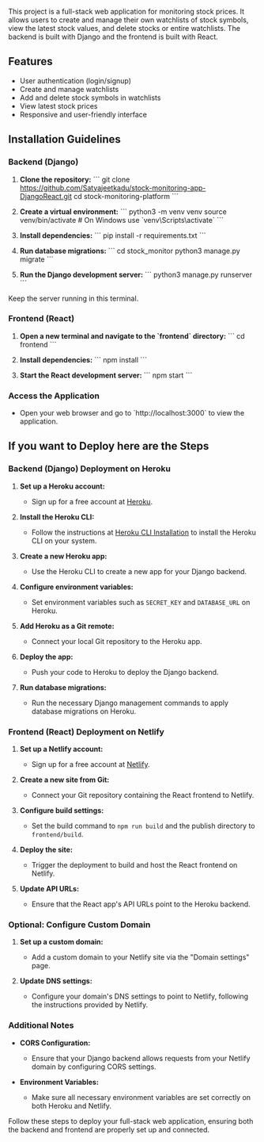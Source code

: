 

This project is a full-stack web application for monitoring stock prices. It allows users to create and manage their own watchlists of stock symbols, view the latest stock values, and delete stocks or entire watchlists. The backend is built with Django and the frontend is built with React.

## Features

- User authentication (login/signup)
- Create and manage watchlists
- Add and delete stock symbols in watchlists
- View latest stock prices
- Responsive and user-friendly interface

## Installation Guidelines

### Backend (Django)

1. **Clone the repository:**
   \`\`\`
   git clone https://github.com/Satyajeetkadu/stock-monitoring-app-DjangoReact.git
   cd stock-monitoring-platform
   \`\`\`

2. **Create a virtual environment:**
   \`\`\`
   python3 -m venv venv
   source venv/bin/activate  # On Windows use \`venv\Scripts\activate\`
   \`\`\`

3. **Install dependencies:**
   \`\`\`
   pip install -r requirements.txt
   \`\`\`

4. **Run database migrations:**
   \`\`\`
   cd stock_monitor
   python3 manage.py migrate
   \`\`\`

5. **Run the Django development server:**
   \`\`\`
   python3 manage.py runserver
   \`\`\`

Keep the server running in this terminal.
### Frontend (React)

1. **Open a new terminal and navigate to the \`frontend\` directory:**
   \`\`\`
   cd frontend
   \`\`\`

2. **Install dependencies:**
   \`\`\`
   npm install
   \`\`\`

3. **Start the React development server:**
   \`\`\`
   npm start
   \`\`\`

### Access the Application

- Open your web browser and go to \`http://localhost:3000\` to view the application.


## If you want to Deploy here are the Steps

### Backend (Django) Deployment on Heroku

1. **Set up a Heroku account:**
   - Sign up for a free account at [Heroku](https://www.heroku.com/).

2. **Install the Heroku CLI:**
   - Follow the instructions at [Heroku CLI Installation](https://devcenter.heroku.com/articles/heroku-cli) to install the Heroku CLI on your system.

3. **Create a new Heroku app:**
   - Use the Heroku CLI to create a new app for your Django backend.

4. **Configure environment variables:**
   - Set environment variables such as `SECRET_KEY` and `DATABASE_URL` on Heroku.

5. **Add Heroku as a Git remote:**
   - Connect your local Git repository to the Heroku app.

6. **Deploy the app:**
   - Push your code to Heroku to deploy the Django backend.

7. **Run database migrations:**
   - Run the necessary Django management commands to apply database migrations on Heroku.

### Frontend (React) Deployment on Netlify

1. **Set up a Netlify account:**
   - Sign up for a free account at [Netlify](https://www.netlify.com/).

2. **Create a new site from Git:**
   - Connect your Git repository containing the React frontend to Netlify.

3. **Configure build settings:**
   - Set the build command to `npm run build` and the publish directory to `frontend/build`.

4. **Deploy the site:**
   - Trigger the deployment to build and host the React frontend on Netlify.

5. **Update API URLs:**
   - Ensure that the React app's API URLs point to the Heroku backend.

### Optional: Configure Custom Domain

1. **Set up a custom domain:**
   - Add a custom domain to your Netlify site via the "Domain settings" page.

2. **Update DNS settings:**
   - Configure your domain's DNS settings to point to Netlify, following the instructions provided by Netlify.

### Additional Notes

- **CORS Configuration:**
  - Ensure that your Django backend allows requests from your Netlify domain by configuring CORS settings.

- **Environment Variables:**
  - Make sure all necessary environment variables are set correctly on both Heroku and Netlify.

Follow these steps to deploy your full-stack web application, ensuring both the backend and frontend are properly set up and connected.

